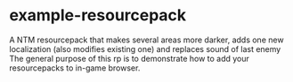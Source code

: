 # example-resourcepack
A NTM resourcepack that makes several areas more darker, adds one new localization (also modifies existing one) and replaces sound of last enemy
The general purpose of this rp is to demonstrate how to add your resourcepacks to in-game browser.

